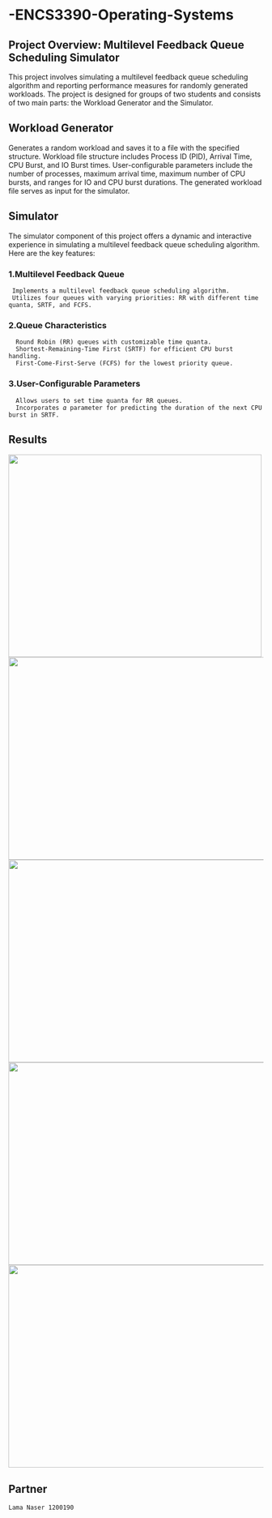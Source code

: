 # -ENCS3390-Operating-Systems
## Project Overview: Multilevel Feedback Queue Scheduling Simulator

This project involves simulating a multilevel feedback queue scheduling algorithm and reporting performance 
measures for randomly generated workloads. The project is designed for groups of two students and consists 
of two main parts: the Workload Generator and the Simulator.

## Workload Generator
Generates a random workload and saves it to a file with the specified structure.
Workload file structure includes Process ID (PID), Arrival Time, CPU Burst, and IO Burst times.
User-configurable parameters include the number of processes, maximum arrival time, maximum number of CPU bursts, and ranges for IO and CPU burst durations.
The generated workload file serves as input for the simulator. 

## Simulator
  The simulator component of this project offers a dynamic and interactive experience in simulating 
  a multilevel feedback queue scheduling algorithm. Here are the key features:

### 1.Multilevel Feedback Queue
     Implements a multilevel feedback queue scheduling algorithm.
     Utilizes four queues with varying priorities: RR with different time quanta, SRTF, and FCFS.
   
### 2.Queue Characteristics
      Round Robin (RR) queues with customizable time quanta.
      Shortest-Remaining-Time First (SRTF) for efficient CPU burst handling.
      First-Come-First-Serve (FCFS) for the lowest priority queue.
      
### 3.User-Configurable Parameters
      Allows users to set time quanta for RR queues.
      Incorporates 𝛼 parameter for predicting the duration of the next CPU burst in SRTF.

## Results 

<div>
  <img src ="https://github.com/maha123m/ENCS4370-Computer-Architecture-Project-2/assets/99613493/7c3af2c7-2ec9-4fd9-87a3-7d98ca228c70" width="500" height="400"> 
  

  <img src ="https://github.com/maha123m/ENCS4370-Computer-Architecture-Project-2/assets/99613493/1fc65742-42df-4594-adb6-6b4d71c7e3b3" width="900" height="400"> 
  

  <img src ="https://github.com/maha123m/ENCS4370-Computer-Architecture-Project-2/assets/99613493/e983dae5-e5f2-415f-8d7c-bb905b6f0ab0" width="900" height="400">  
  

  <img src ="https://github.com/maha123m/ENCS4370-Computer-Architecture-Project-2/assets/99613493/6ef57ad1-e730-4f42-bdab-79b6135e0278" width="900" height="400"> 

  
  <img src ="https://github.com/maha123m/ENCS4370-Computer-Architecture-Project-2/assets/99613493/997c3e40-4e63-45d9-b991-ba628c588077" width="900" height="400"> 

   
</div>





## Partner 
    Lama Naser 1200190 

  
